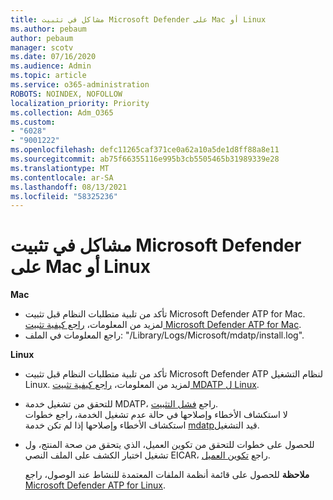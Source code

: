 ```yaml
---
title: مشاكل في تثبيت Microsoft Defender على Mac أو Linux
ms.author: pebaum
author: pebaum
manager: scotv
ms.date: 07/16/2020
ms.audience: Admin
ms.topic: article
ms.service: o365-administration
ROBOTS: NOINDEX, NOFOLLOW
localization_priority: Priority
ms.collection: Adm_O365
ms.custom:
- "6028"
- "9001222"
ms.openlocfilehash: defc11265caf371ce0a62a10a5de1d8ff88a8e11
ms.sourcegitcommit: ab75f66355116e995b3cb5505465b31989339e28
ms.translationtype: MT
ms.contentlocale: ar-SA
ms.lasthandoff: 08/13/2021
ms.locfileid: "58325236"
---
```

# <a name="issues-installing-microsoft-defender-on-mac-or-linux"></a>مشاكل في تثبيت Microsoft Defender على Mac أو Linux

**Mac**

- تأكد من تلبية متطلبات النظام قبل تثبيت Microsoft Defender ATP for Mac. لمزيد من المعلومات، [راجع كيفية تثبيت Microsoft Defender ATP for Mac](https://docs.microsoft.com/windows/security/threat-protection/microsoft-defender-atp/microsoft-defender-atp-mac#how-to-install-microsoft-defender-atp-for-mac).  
- راجع المعلومات في الملف: "/Library/Logs/Microsoft/mdatp/install.log".

**Linux**

- تأكد من تلبية متطلبات النظام قبل تثبيت Microsoft Defender ATP لنظام التشغيل Linux. لمزيد من المعلومات، [راجع كيفية تثبيت MDATP ل Linux](https://docs.microsoft.com/windows/security/threat-protection/microsoft-defender-atp/microsoft-defender-atp-linux#system-requirements). 
- للتحقق من تشغيل خدمة MDATP، راجع [فشل التثبيت](https://docs.microsoft.com/windows/security/threat-protection/microsoft-defender-atp/linux-support-install#installation-failed).  
    لا استكشاف الأخطاء وإصلاحها في حالة عدم تشغيل الخدمة، راجع خطوات استكشاف الأخطاء وإصلاحها إذا لم تكن خدمة [mdatp](https://docs.microsoft.com/windows/security/threat-protection/microsoft-defender-atp/linux-support-install#steps-to-troubleshoot-if-mdatp-service-isnt-running)قيد التشغيل.
- للحصول على خطوات للتحقق من تكوين العميل، الذي يتحقق من صحة المنتج، ول تشغيل اختبار الكشف على الملف النصي EICAR، راجع [تكوين العميل](https://docs.microsoft.com/windows/security/threat-protection/microsoft-defender-atp/linux-install-manually#client-configuration).  

    **ملاحظة** للحصول على قائمة أنظمة الملفات المعتمدة للنشاط عند الوصول، راجع [Microsoft Defender ATP for Linux](https://docs.microsoft.com/windows/security/threat-protection/microsoft-defender-atp/microsoft-defender-atp-linux#system-requirements).